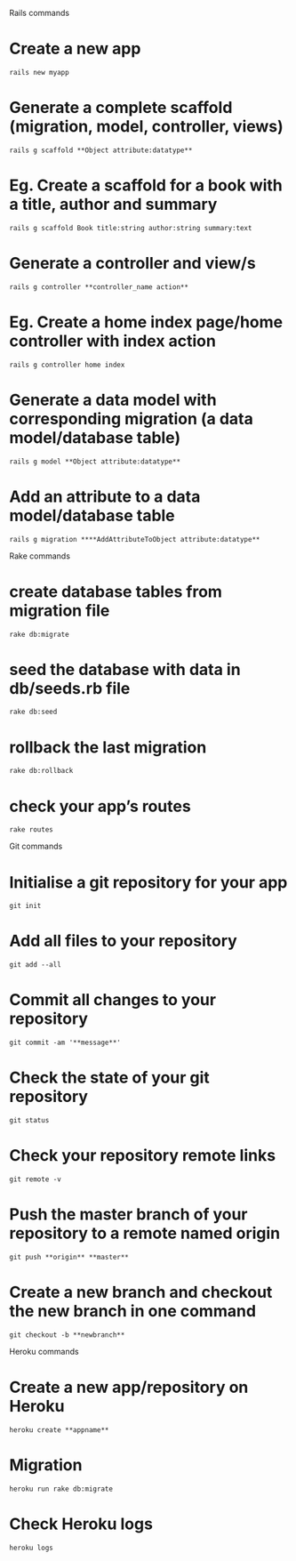 Rails commands

# Create a new app
```
rails new myapp
```

# Generate a complete scaffold (migration, model, controller, views)
```
rails g scaffold **Object attribute:datatype**
```

# Eg. Create a scaffold for a book with a title, author and summary
```
rails g scaffold Book title:string author:string summary:text
```

# Generate a controller and view/s
```
rails g controller **controller_name action**
```

# Eg. Create a home index page/home controller with index action
```
rails g controller home index
```

# Generate a data model with corresponding migration (a data model/database table)
```
rails g model **Object attribute:datatype**
```

# Add an attribute to a data model/database table
```
rails g migration ****AddAttributeToObject attribute:datatype**
```


Rake commands

# create database tables from migration file
```
rake db:migrate
```

# seed the database with data in db/seeds.rb file
```
rake db:seed
```

# rollback the last migration
```
rake db:rollback
```

# check your app’s routes
```
rake routes
```


Git commands

# Initialise a git repository for your app
```
git init
```

# Add all files to your repository
```
git add --all
```

# Commit all changes to your repository
```
git commit -am '**message**'
```

# Check the state of your git repository
```
git status
```

# Check your repository remote links
```
git remote -v
```

# Push the master branch of your repository to a remote named origin
```
git push **origin** **master**
```

# Create a new branch and checkout the new branch in one command
```
git checkout -b **newbranch**
```


Heroku commands

# Create a new app/repository on Heroku
```
heroku create **appname**
```

# Migration
```
heroku run rake db:migrate
```

# Check Heroku logs
```
heroku logs
```


